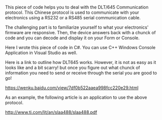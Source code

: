 This piece of code helps you to deal with the DLT/645 Communication protocol. This Chinese protocol is used to communicate with your electronics using a RS232 or a RS485 serial communication cable.

The challenging part is to familiarize yourself to what your electronics' firmware are responsive. Then, the device answers back with a chunck of code and you can decode and display it on your Form or Console.

Here I wrote this piece of code in C#. You can use C++ Windows Console Application in Visual Studio as well.

Here is a link to outline how DLT645 works. However, it is not as easy as it looks like and a bit scarry! but once you figure out what chunck of information you need to send or receive through the serial you are good to go!

https://wenku.baidu.com/view/7df0b522aaea998fcc220e29.html

As an example, the following article is an application to use the above protocol.

http://www.ti.com/lit/an/slaa488/slaa488.pdf
